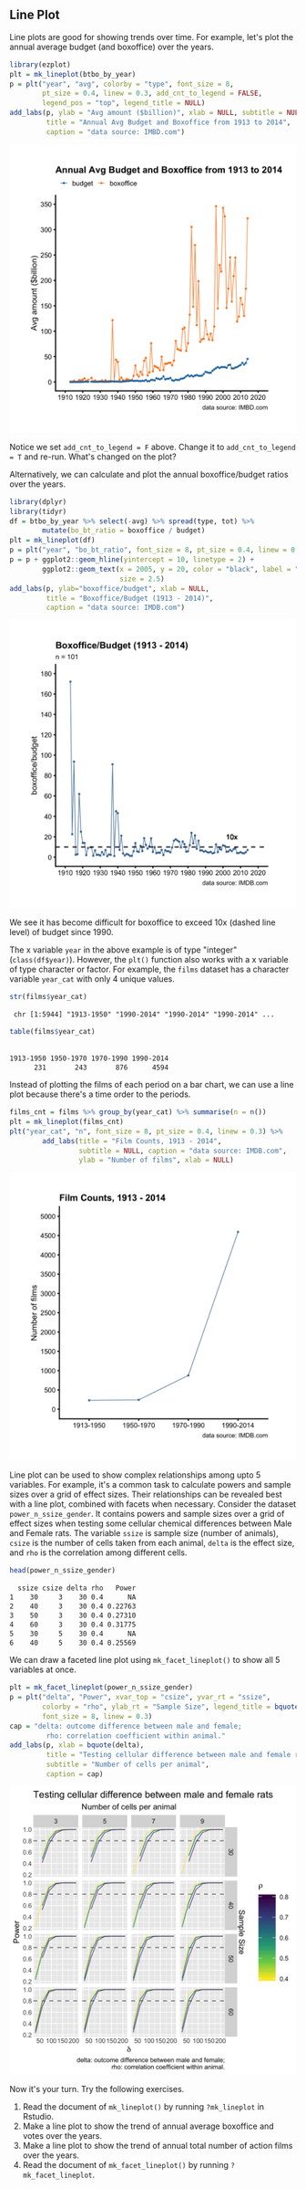 ## Line Plot

Line plots are good for showing trends over time. For example, let's plot the
annual average budget (and boxoffice) over the years.


```r
library(ezplot)
plt = mk_lineplot(btbo_by_year)
p = plt("year", "avg", colorby = "type", font_size = 8, 
        pt_size = 0.4, linew = 0.3, add_cnt_to_legend = FALSE,
        legend_pos = "top", legend_title = NULL)
add_labs(p, ylab = "Avg amount ($billion)", xlab = NULL, subtitle = NULL,
         title = "Annual Avg Budget and Boxoffice from 1913 to 2014",
         caption = "data source: IMBD.com")
```

![](images/lineplot_bobt-1.png)

Notice we set `add_cnt_to_legend = F` above. Change it to `add_cnt_to_legend = T` 
and re-run. What's changed on the plot? 

Alternatively, we can calculate and plot the annual boxoffice/budget ratios over
the years.


```r
library(dplyr)
library(tidyr)
df = btbo_by_year %>% select(-avg) %>% spread(type, tot) %>% 
        mutate(bo_bt_ratio = boxoffice / budget)
plt = mk_lineplot(df)
p = plt("year", "bo_bt_ratio", font_size = 8, pt_size = 0.4, linew = 0.3)
p = p + ggplot2::geom_hline(yintercept = 10, linetype = 2) +
        ggplot2::geom_text(x = 2005, y = 20, color = "black", label = "10x",
                           size = 2.5)
add_labs(p, ylab="boxoffice/budget", xlab = NULL,
         title = "Boxoffice/Budget (1913 - 2014)",
         caption = "data source: IMDB.com")
```

![](images/lineplot_bobt_ratio-1.png)

We see it has become difficult for boxoffice to exceed 10x (dashed line 
level) of budget since 1990. 

The x variable `year` in the above example is of type "integer" (`class(df$year)`).
However, the `plt()` function also works with a x variable of type character or 
factor. For example, the `films` dataset has a character variable `year_cat` 
with only 4 unique values. 


```r
str(films$year_cat)
```

```
 chr [1:5944] "1913-1950" "1990-2014" "1990-2014" "1990-2014" ...
```

```r
table(films$year_cat)
```

```

1913-1950 1950-1970 1970-1990 1990-2014 
      231       243       876      4594 
```

Instead of plotting the films of each period on a bar chart, we can use a line 
plot because there's a time order to the periods.


```r
films_cnt = films %>% group_by(year_cat) %>% summarise(n = n())
plt = mk_lineplot(films_cnt)
plt("year_cat", "n", font_size = 8, pt_size = 0.4, linew = 0.3) %>% 
        add_labs(title = "Film Counts, 1913 - 2014",
                 subtitle = NULL, caption = "data source: IMDB.com",
                 ylab = "Number of films", xlab = NULL)
```

![](images/lineplot_films-1.png)

Line plot can be used to show complex relationships among upto 5 variables.
For example, it's a common task to calculate powers and sample sizes over a 
grid of effect sizes. Their relationships can be revealed best with a line plot, 
combined with facets when necessary. Consider the dataset `power_n_ssize_gender`. 
It contains powers and sample sizes over a grid of effect sizes when testing
some cellular chemical differences between Male and Female rats. The variable 
`ssize` is sample size (number of animals), `csize` is the number of cells taken
from each animal, `delta` is the effect size, and `rho` is the correlation among
different cells. 


```r
head(power_n_ssize_gender)
```

```
  ssize csize delta rho   Power
1    30     3    30 0.4      NA
2    40     3    30 0.4 0.22763
3    50     3    30 0.4 0.27310
4    60     3    30 0.4 0.31775
5    30     5    30 0.4      NA
6    40     5    30 0.4 0.25569
```

We can draw a faceted line plot using `mk_facet_lineplot()` to show all 5 
variables at once.


```r
plt = mk_facet_lineplot(power_n_ssize_gender)
p = plt("delta", "Power", xvar_top = "csize", yvar_rt = "ssize", 
        colorby = "rho", ylab_rt = "Sample Size", legend_title = bquote(rho), 
        font_size = 8, linew = 0.3)
cap = "delta: outcome difference between male and female;
         rho: correlation coefficient within animal."
add_labs(p, xlab = bquote(delta),
         title = "Testing cellular difference between male and female rats",
         subtitle = "Number of cells per animal",
         caption = cap)
```

![](images/power_n_ssize-1.png)

Now it's your turn. Try the following exercises.

1. Read the document of `mk_lineplot()` by running `?mk_lineplot` in Rstudio. 
2. Make a line plot to show the trend of annual average boxoffice and votes over 
the years.
3. Make a line plot to show the trend of annual total number of action films 
over the years.
4. Read the document of `mk_facet_lineplot()` by running `?mk_facet_lineplot`. 
